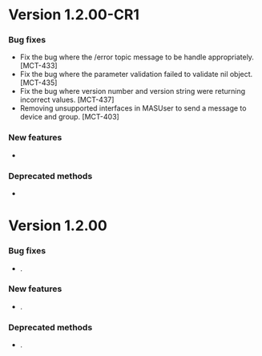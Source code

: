 # Version 1.2.00-CR1

### Bug fixes
 
- Fix the bug where the /error topic message to be handle appropriately. [MCT-433]
- Fix the bug where the parameter validation failed to validate nil object. [MCT-435]
- Fix the bug where version number and version string were returning incorrect values. [MCT-437]
- Removing unsupported interfaces in MASUser to send a message to device and group. [MCT-403]

### New features

- 

### Deprecated methods

- 


# Version 1.2.00

### Bug fixes

- .

### New features

- .

### Deprecated methods

- .


 [mag]: https://docops.ca.com/mag
 [mas.ca.com]: http://mas.ca.com/
 [docs]: http://mas.ca.com/docs/
 [blog]: http://mas.ca.com/blog/

 [releases]: ../../releases
 [contributing]: /CONTRIBUTING.md
 [license-link]: /LICENSE

